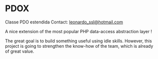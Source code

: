 # PDOX
Classe PDO estendida
Contact: leonardo_ssl@hotmail.com

A nice extension of the most popular PHP data-access abstraction layer !

The great goal is to build something useful using idle skills. However, this project is going to strengthen the know-how of the team, which is already of great value.

